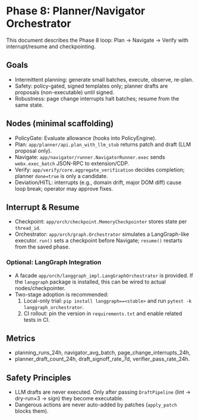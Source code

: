 # Phase 8: Planner/Navigator Orchestrator

This document describes the Phase 8 loop: Plan → Navigate → Verify with interrupt/resume and checkpointing.

## Goals

- Intermittent planning: generate small batches, execute, observe, re-plan.
- Safety: policy-gated, signed templates only; planner drafts are proposals (non-executable) until signed.
- Robustness: page change interrupts halt batches; resume from the same state.

## Nodes (minimal scaffolding)

- PolicyGate: Evaluate allowance (hooks into PolicyEngine).
- Plan: `app/planner/api.plan_with_llm_stub` returns patch and draft (LLM proposal only).
- Navigate: `app/navigator/runner.NavigatorRunner.exec` sends `webx.exec_batch` JSON-RPC to extension/CDP.
- Verify: `app/verify/core.aggregate_verification` decides completion; planner `done=true` is only a candidate.
- Deviation/HITL: interrupts (e.g., domain drift, major DOM diff) cause loop break; operator may approve fixes.

## Interrupt & Resume

- Checkpoint: `app/orch/checkpoint.MemoryCheckpointer` stores state per `thread_id`.
- Orchestrator: `app/orch/graph.Orchestrator` simulates a LangGraph-like executor. `run()` sets a checkpoint before Navigate; `resume()` restarts from the saved phase.

### Optional: LangGraph Integration

- A facade `app/orch/langgraph_impl.LangGraphOrchestrator` is provided. If the `langgraph` package is installed, this can be wired to actual nodes/checkpointer.
- Two-stage adoption is recommended:
  1) Local-only trial: `pip install langgraph==<stable>` and run `pytest -k langgraph_orchestrator`.
  2) CI rollout: pin the version in `requirements.txt` and enable related tests in CI.

## Metrics

- planning_runs_24h, navigator_avg_batch, page_change_interrupts_24h,
- planner_draft_count_24h, draft_signoff_rate_7d, verifier_pass_rate_24h.

## Safety Principles

- LLM drafts are never executed. Only after passing `DraftPipeline` (lint → dry-run×3 → sign) they become executable.
- Dangerous actions are never auto-added by patches (`apply_patch` blocks them).
